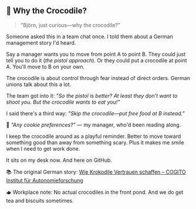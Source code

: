 ## 🐊 Why the Crocodile?

> "Björn, just curious—why the crocodile?"

Someone asked this in a team chat once. I told them about a German management story I'd heard.

Say a manager wants you to move from point A to point B. They could just tell you to do it (*the pistol approach*). Or they could put a crocodile at point A. You'll move to B on your own.

The crocodile is about control through fear instead of direct orders. German unions talk about this a lot.

The team got into it:
*"So the pistol is better? At least they don't want to shoot you. But the crocodile wants to eat you!"*

I said there's a third way: *"Skip the crocodile—put free food at B instead."*

🍪 *"Any cookie preferences?"* — my manager, who'd been reading along.

I keep the crocodile around as a playful reminder. Better to move toward something good than away from something scary. Plus it makes me smile when I need to get work done.

It sits on my desk now. And here on GitHub.

📚 The original German story: [Wie Krokodile Vertrauen schaffen – COGITO Institut für Autonomieforschung](https://cogito-institut.de/?page_id=45)

🫖 Workplace note: No actual crocodiles in the front pond. And we do get tea and biscuits sometimes.

